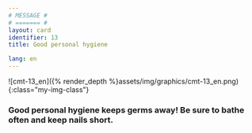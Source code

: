 ```yaml
---
# MESSAGE #
# ======= #
layout: card
identifier: 13
title: Good personal hygiene

lang: en
---
```


![cmt-13_en]({% render_depth %}assets/img/graphics/cmt-13_en.png){:class="my-img-class"}

### Good personal hygiene keeps germs away! Be sure to bathe often and keep nails short.
